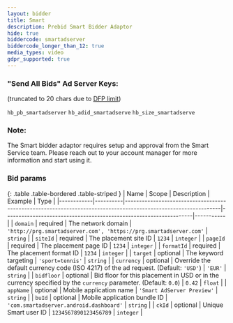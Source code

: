 ```yaml
---
layout: bidder
title: Smart
description: Prebid Smart Bidder Adaptor
hide: true
biddercode: smartadserver
biddercode_longer_than_12: true
media_types: video
gdpr_supported: true
---
```

### "Send All Bids" Ad Server Keys:
(truncated to 20 chars due to [DFP limit](https://support.google.com/dfp_premium/answer/1628457?hl=en#Key-values))

`hb_pb_smartadserver`
`hb_adid_smartadserve`
`hb_size_smartadserve`

### Note:
The Smart bidder adaptor requires setup and approval from the Smart Service team. Please reach out to your account manager for more information and start using it.

### Bid params

{: .table .table-bordered .table-striped }
| Name       | Scope    | Description                                                                                                    | Example                                                           | Type      |
|------------|----------|----------------------------------------------------------------------------------------------------------------|-------------------------------------------------------------------|-----------|
| `domain`   | required | The network domain                                                                                             | `'http://prg.smartadserver.com', 'https://prg.smartadserver.com'` | `string`  |
| `siteId`   | required | The placement site ID                                                                                          | `1234`                                                            | `integer` |
| `pageId`   | required | The placement page ID                                                                                          | `1234`                                                            | `integer` |
| `formatId` | required | The placement format ID                                                                                        | `1234`                                                            | `integer` |
| `target`   | optional | The keyword targeting                                                                                          | `'sport=tennis'`                                                  | `string`  |
| `currency` | optional | Override the default currency code (ISO 4217) of the ad request. (Default: `'USD'`)                            | `'EUR'`                                                           | `string`  |
| `bidfloor` | optional | Bid floor for this placement in USD or in the currency specified by the `currency` parameter. (Default: `0.0`) | `0.42`                                                            | `float`   |
| `appName`  | optional | Mobile application name                                                                                        | `'Smart AdServer Preview'`                                        | `string`  |
| `buId`     | optional | Mobile application bundle ID                                                                                   | `'com.smartadserver.android.dashboard'`                           | `string`  |
| `ckId`     | optional | Unique Smart user ID                                                                                           | `1234567890123456789`                                             | `integer` |
